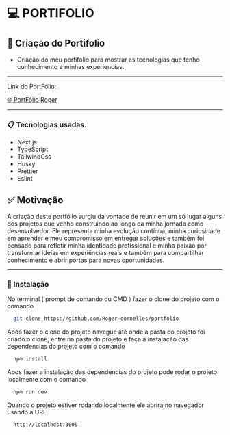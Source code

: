 # :computer: PORTIFOLIO


## :round_pushpin: Criação do Portifolio

- Criação do meu portifolio para mostrar as tecnologias que tenho conhecimento e minhas experiencias.

------------

Link do PortFólio:

[:globe_with_meridians: PortFólio Roger](https://portfolio-roger-dornelles.vercel.app/)


-----------------------------

### :clipboard: Tecnologias usadas.

- Next.js
- TypeScript
- TailwindCss
- Husky
- Prettier
- Eslint


## :white_check_mark: Motivação

A criação deste portfólio surgiu da vontade de reunir em um só lugar alguns dos projetos que venho construindo ao longo da minha jornada como desenvolvedor. 
Ele representa minha evolução contínua, minha curiosidade em aprender e meu compromisso em entregar soluções e também foi pensado para refletir minha identidade profissional e minha paixão por transformar ideias em experiências reais e também para compartilhar conhecimento e abrir portas para novas oportunidades. 


-----------------------------

### :wrench: Instalação

No terminal ( prompt de comando ou CMD ) fazer o clone do projeto com o comando


```bash
  git clone https://github.com/Roger-dornelles/portfolio

```

Apos fazer o clone do projeto navegue até onde a pasta do projeto foi criado o clone, entre na pasta do projeto e faça a instalação das dependencias do projeto com o comando 

```bash
  npm install
```

Apos fazer a instalação das dependencias do projeto pode rodar o projeto localmente com o comando 

```bash
  npm run dev
```

Quando o projeto estiver rodando localmente ele abrira no navegador usando a URL

```bash
  http://localhost:3000
```
